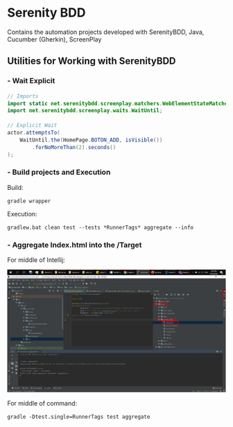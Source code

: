 # Serenity BDD

Contains the automation projects developed with SerenityBDD, Java, Cucumber (Gherkin), ScreenPlay

## Utilities for Working with SerenityBDD

### - Wait Explicit

```Java
// Imports
import static net.serenitybdd.screenplay.matchers.WebElementStateMatchers.isVisible;
import net.serenitybdd.screenplay.waits.WaitUntil;

// Explicit Wait
actor.attemptsTo(
    WaitUntil.the(HomePage.BOTON_ADD, isVisible())
        .forNoMoreThan(2).seconds()
);
```

### - Build projects and Execution
Build:
```
gradle wrapper
```

Execution:
```
gradlew.bat clean test --tests *RunnerTags* aggregate --info
```

### - Aggregate Index.html into the /Target

For middle of Intellij:

![index-into-target](docs/index-into-target.png)

For middle of command: 
```
gradle -Dtest.single=RunnerTags test aggregate
```
